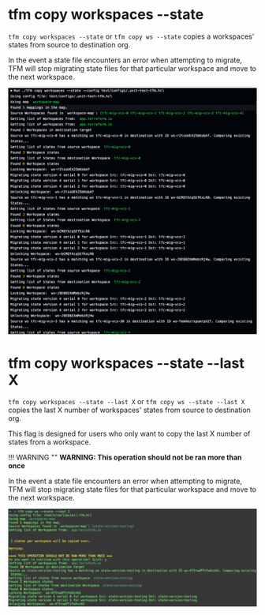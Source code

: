 # tfm copy workspaces --state

`tfm copy workspaces --state` or `tfm copy ws --state` copies a workspaces' states from source to destination org.

In the event a state file encounters an error when attempting to migrate, TFM will stop migrating state files for that particular workspace and move to the next workspace.

![copy_ws_state](../images/copy_ws_state.png)

# tfm copy workspaces --state --last X

`tfm copy workspaces --state --last X` or `tfm copy ws --state --last X` copies the last X number of workspaces' states from source to destination org.

This flag is designed for users who only want to copy the last X number of states from a workspace.

!!! WARNING ""
    **WARNING: This operation should not be ran more than once**

In the event a state file encounters an error when attempting to migrate, TFM will stop migrating state files for that particular workspace and move to the next workspace.

![copy_ws_state_last_x](../images/copy_ws_state_last_x.png)
